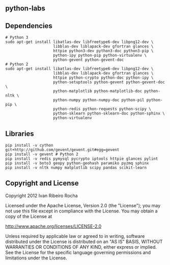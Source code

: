 python-labs
-----------

Dependencies
-----------

```shell
# Python 3
sudo apt-get install libatlas-dev libfreetype6-dev libpng12-dev \
                     libblas-dev liblapack-dev gfortran glances \
                     httpie python3-dev python3-doc python3-pip \
                     python-ipy python-pip python-virtualenv \
                     python-gevent python-gevent-doc
# Python 2
sudo apt-get install libatlas-dev libfreetype6-dev libpng12-dev \
                     libblas-dev liblapack-dev gfortran glances \
                     httpie python-crypto python-doc python-ipy \
                     python-setuptools python-gevent python-gevent-doc \
                     python-matplotlib python-matplotlib-doc python-nltk \
                     python-numpy python-numpy-doc python-pil python-pip \
                     python-redis python-requests python-scipy \
                     python-sklearn python-sklearn-doc python-sphinx \
                     python-virtualenv 
```

Libraries
-----------

```shell
pip install -v cython git+http://github.com/gevent/gevent.git#egg=gevent
pip install -v gevent # Python 2
pip install -v redis pymysql pycrypto iptools httpie glances pylint
pip install -v boto3 geopy python-geohash paramiko pyzmq sphinx
pip install -v nltk numpy matplotlib scipy pandas scikit-learn
```

Copyright and License
---------------------
Copyright 2012 Ivan Ribeiro Rocha

Licensed under the Apache License, Version 2.0 (the "License");
you may not use this file except in compliance with the License.
You may obtain a copy of the License at

   http://www.apache.org/licenses/LICENSE-2.0

Unless required by applicable law or agreed to in writing, software
distributed under the License is distributed on an "AS IS" BASIS,
WITHOUT WARRANTIES OR CONDITIONS OF ANY KIND, either express or implied.
See the License for the specific language governing permissions and
limitations under the License.

[Python]: http://python.org/
